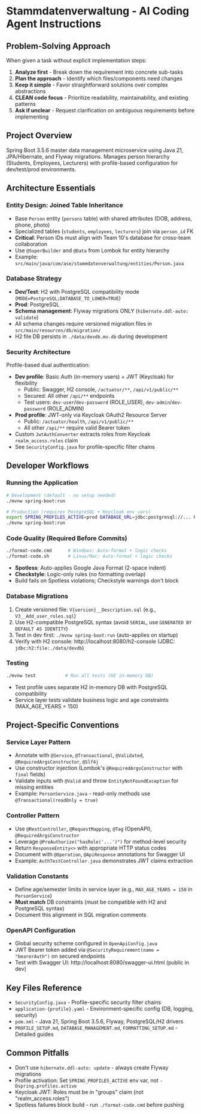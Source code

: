 # Stammdatenverwaltung - AI Coding Agent Instructions

## Problem-Solving Approach

When given a task without explicit implementation steps:
1. **Analyze first** - Break down the requirement into concrete sub-tasks
2. **Plan the approach** - Identify which files/components need changes
3. **Keep it simple** - Favor straightforward solutions over complex abstractions
4. **CLEAN code focus** - Prioritize readability, maintainability, and existing patterns
5. **Ask if unclear** - Request clarification on ambiguous requirements before implementing

## Project Overview
Spring Boot 3.5.6 master data management microservice using Java 21, JPA/Hibernate, and Flyway migrations. Manages person hierarchy (Students, Employees, Lecturers) with profile-based configuration for dev/test/prod environments.

## Architecture Essentials

### Entity Design: Joined Table Inheritance
- Base `Person` entity (`persons` table) with shared attributes (DOB, address, phone, photo)
- Specialized tables (`students`, `employees`, `lecturers`) join via `person_id` FK
- **Critical**: Person IDs must align with Team 10's database for cross-team collaboration
- Use `@SuperBuilder` and `@Data` from Lombok for entity hierarchy
- Example: `src/main/java/com/ase/stammdatenverwaltung/entities/Person.java`

### Database Strategy
- **Dev/Test**: H2 with PostgreSQL compatibility mode (`MODE=PostgreSQL;DATABASE_TO_LOWER=TRUE`)
- **Prod**: PostgreSQL
- **Schema management**: Flyway migrations ONLY (`hibernate.ddl-auto: validate`)
- All schema changes require versioned migration files in `src/main/resources/db/migration/`
- H2 file DB persists in `./data/devdb.mv.db` during development

### Security Architecture
Profile-based dual authentication:
- **Dev profile**: Basic Auth (in-memory users) + JWT (Keycloak) for flexibility
  - Public: Swagger, H2 console, `/actuator/**`, `/api/v1/public/**`
  - Secured: All other `/api/**` endpoints
  - Test users: `dev-user`/`dev-password` (ROLE_USER), `dev-admin`/`dev-password` (ROLE_ADMIN)
- **Prod profile**: JWT-only via Keycloak OAuth2 Resource Server
  - Public: `/actuator/health`, `/api/v1/public/**`
  - All other `/api/**` require valid Bearer token
- Custom `JwtAuthConverter` extracts roles from Keycloak `realm_access.roles` claim
- See `SecurityConfig.java` for profile-specific filter chains

## Developer Workflows

### Running the Application
```bash
# Development (default - no setup needed)
./mvnw spring-boot:run

# Production (requires PostgreSQL + Keycloak env vars)
export SPRING_PROFILES_ACTIVE=prod DATABASE_URL=jdbc:postgresql://... KEYCLOAK_ISSUER_URI=...
./mvnw spring-boot:run
```

### Code Quality (Required Before Commits)
```bash
./format-code.cmd      # Windows: Auto-format + logic checks
./format-code.sh       # Linux/Mac: Auto-format + logic checks
```
- **Spotless**: Auto-applies Google Java Format (2-space indent)
- **Checkstyle**: Logic-only rules (no formatting overlap)
- Build fails on Spotless violations; Checkstyle warnings don't block

### Database Migrations
1. Create versioned file: `V{version}__Description.sql` (e.g., `V3__Add_user_roles.sql`)
2. Use H2-compatible PostgreSQL syntax (avoid `SERIAL`, use `GENERATED BY DEFAULT AS IDENTITY`)
3. Test in dev first: `./mvnw spring-boot:run` (auto-applies on startup)
4. Verify with H2 console: http://localhost:8080/h2-console (JDBC: `jdbc:h2:file:./data/devdb`)

### Testing
```bash
./mvnw test           # Run all tests (H2 in-memory DB)
```
- Test profile uses separate H2 in-memory DB with PostgreSQL compatibility
- Service layer tests validate business logic and age constraints (MAX_AGE_YEARS = 150)

## Project-Specific Conventions

### Service Layer Pattern
- Annotate with `@Service`, `@Transactional`, `@Validated`, `@RequiredArgsConstructor`, `@Slf4j`
- Use constructor injection (Lombok's `@RequiredArgsConstructor` with `final` fields)
- Validate inputs with `@Valid` and throw `EntityNotFoundException` for missing entities
- Example: `PersonService.java` - read-only methods use `@Transactional(readOnly = true)`

### Controller Pattern
- Use `@RestController`, `@RequestMapping`, `@Tag` (OpenAPI), `@RequiredArgsConstructor`
- Leverage `@PreAuthorize("hasRole('...')")` for method-level security
- Return `ResponseEntity<>` with appropriate HTTP status codes
- Document with `@Operation`, `@ApiResponse` annotations for Swagger UI
- Example: `AuthTestController.java` demonstrates JWT claims extraction

### Validation Constants
- Define age/semester limits in service layer (e.g., `MAX_AGE_YEARS = 150` in `PersonService`)
- **Must match** DB constraints (must be compatible with H2 and PostgreSQL syntax)
- Document this alignment in SQL migration comments

### OpenAPI Configuration
- Global security scheme configured in `OpenApiConfig.java`
- JWT Bearer token added via `@SecurityRequirement(name = "bearerAuth")` on secured endpoints
- Test with Swagger UI: http://localhost:8080/swagger-ui.html (public in dev)

## Key Files Reference
- `SecurityConfig.java` - Profile-specific security filter chains
- `application-{profile}.yaml` - Environment-specific config (DB, logging, security)
- `pom.xml` - Java 21, Spring Boot 3.5.6, Flyway, PostgreSQL/H2 drivers
- `PROFILE_SETUP.md`, `DATABASE_MANAGEMENT.md`, `FORMATTING_SETUP.md` - Detailed guides

## Common Pitfalls
- Don't use `hibernate.ddl-auto: update` - always create Flyway migrations
- Profile activation: Set `SPRING_PROFILES_ACTIVE` env var, not `-Dspring.profiles.active`
- Keycloak JWT: Roles must be in "groups" claim (not "realm_access.roles")
- Spotless failures block build - run `./format-code.cmd` before pushing
